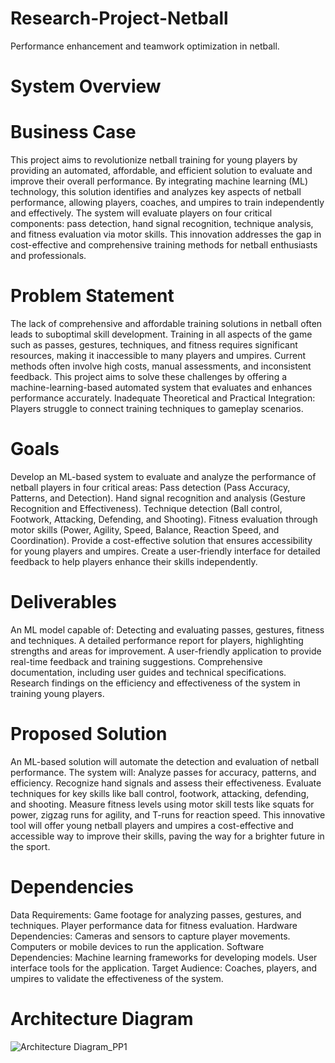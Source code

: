 # Research-Project-Netball
Performance enhancement and teamwork optimization in netball.

# System Overview
# Business Case
This project aims to revolutionize netball training for young players by providing an automated, affordable, and efficient solution to evaluate and improve their overall performance. By integrating machine learning (ML) technology, this solution identifies and analyzes key aspects of netball performance, allowing players, coaches, and umpires to train independently and effectively.
The system will evaluate players on four critical components: pass detection, hand signal recognition, technique analysis, and fitness evaluation via motor skills. This innovation addresses the gap in cost-effective and comprehensive training methods for netball enthusiasts and professionals.

# Problem Statement
The lack of comprehensive and affordable training solutions in netball often leads to suboptimal skill development. Training in all aspects of the game such as passes, gestures, techniques, and fitness requires significant resources, making it inaccessible to many players and umpires.
Current methods often involve high costs, manual assessments, and inconsistent feedback. This project aims to solve these challenges by offering a machine-learning-based automated system that evaluates and enhances performance accurately.
Inadequate Theoretical and Practical Integration: Players struggle to connect training techniques to gameplay scenarios.

# Goals
Develop an ML-based system to evaluate and analyze the performance of netball players in four critical areas:
Pass detection (Pass Accuracy, Patterns, and Detection).
Hand signal recognition and analysis (Gesture Recognition and Effectiveness).
Technique detection (Ball control, Footwork, Attacking, Defending, and Shooting).
Fitness evaluation through motor skills (Power, Agility, Speed, Balance, Reaction Speed, and Coordination).
Provide a cost-effective solution that ensures accessibility for young players and umpires.
Create a user-friendly interface for detailed feedback to help players enhance their skills independently.

# Deliverables
An ML model capable of:
Detecting and evaluating passes, gestures, fitness and techniques. 
A detailed performance report for players, highlighting strengths and areas for improvement.
A user-friendly application to provide real-time feedback and training suggestions.
Comprehensive documentation, including user guides and technical specifications.
Research findings on the efficiency and effectiveness of the system in training young players.

# Proposed Solution
An ML-based solution will automate the detection and evaluation of netball performance. The system will:
Analyze passes for accuracy, patterns, and efficiency.
Recognize hand signals and assess their effectiveness.
Evaluate techniques for key skills like ball control, footwork, attacking, defending, and shooting.
Measure fitness levels using motor skill tests like squats for power, zigzag runs for agility, and T-runs for reaction speed.
This innovative tool will offer young netball players and umpires a cost-effective and accessible way to improve their skills, paving the way for a brighter future in the sport. 

# Dependencies
Data Requirements:
Game footage for analyzing passes, gestures, and techniques.
Player performance data for fitness evaluation.
Hardware Dependencies:
Cameras and sensors to capture player movements.
Computers or mobile devices to run the application.
Software Dependencies:
Machine learning frameworks for developing models.
User interface tools for the application.
Target Audience:
Coaches, players, and umpires to validate the effectiveness of the system.

# Architecture Diagram
![Architecture Diagram_PP1](https://github.com/user-attachments/assets/b1c90a58-0c6e-4dee-949f-5ce6591b9417)

